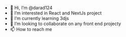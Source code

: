 - 👋 Hi, I’m @darad124
- 👀 I’m interested in React and NextJs project
- 🌱 I’m currently learning 3djs
- 💞️ I’m looking to collaborate on any front end projecty
- 📫 How to reach me 

<!---
darad124/darad124 is a ✨ special ✨ repository because its `README.md` (this file) appears on your GitHub profile.
You can click the Preview link to take a look at your changes.
--->
